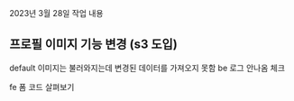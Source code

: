 2023년 3월 28일 작업 내용

## 프로필 이미지 기능 변경 (s3 도입)

default 이미지는 불러와지는데
변경된 데이터를 가져오지 못함
be 로그 안나옴
체크

fe 폼 코드 살펴보기
